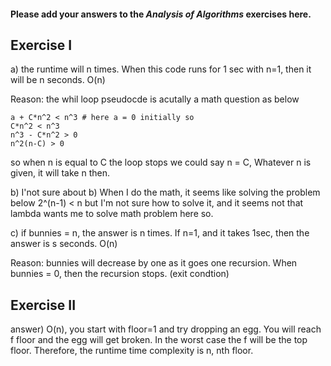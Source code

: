 #### Please add your answers to the **_Analysis of Algorithms_** exercises here.

## Exercise I

a) the runtime will n times. When this code runs for 1 sec with n=1, then it will be n seconds. O(n)

Reason: the whil loop pseudocde is acutally a math question as below

```
a + C*n^2 < n^3 # here a = 0 initially so
C*n^2 < n^3
n^3 - C*n^2 > 0
n^2(n-C) > 0
```

so when n is equal to C the loop stops
we could say n = C, Whatever n is given, it will take n then.

b) I'not sure about b)
When I do the math, it seems like solving the problem below
2^(n-1) < n
but I'm not sure how to solve it, and it seems not that lambda wants me to solve math problem here so.

c) if bunnies = n, the answer is n times. If n=1, and it takes 1sec, then the answer is s seconds. O(n)

Reason: bunnies will decrease by one as it goes one recursion. When bunnies = 0, then the recursion stops. (exit condtion)

## Exercise II

answer) O(n), you start with floor=1 and try dropping an egg. You will reach f floor and the egg will get broken. In the worst case the f will be the top floor. Therefore, the runtime time complexity is n, nth floor.

